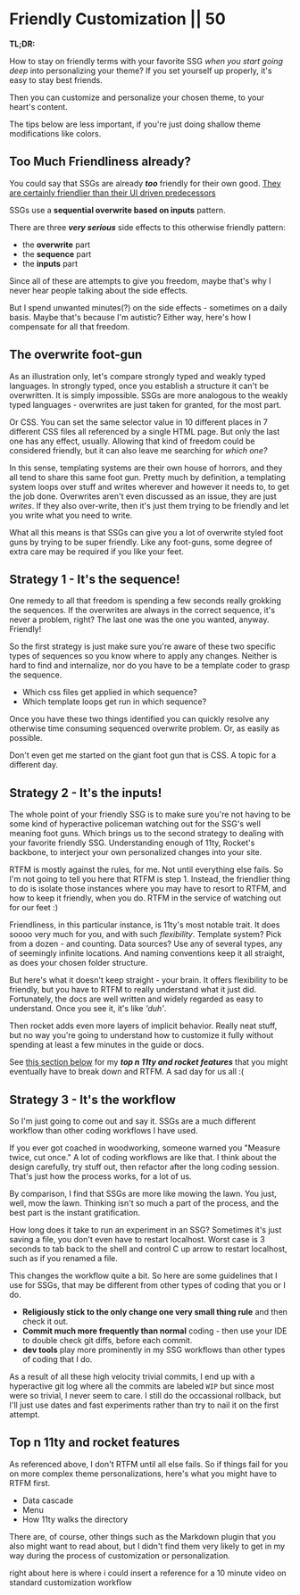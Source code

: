 # Friendly Customization || 50

**TL;DR:** 

How to stay on friendly terms with your favorite SSG _when you start going deep_ into personalizing your theme? If you set yourself up properly, it's easy to stay best friends.

Then you can customize and personalize your chosen theme, to your heart's content.

The tips below are less important, if you're just doing shallow theme modifications like colors.

## Too Much Friendliness already?

You could say that SSGs are already _**too**_ friendly for their own good. [They are certainly friendlier than their UI driven predecessors](/blog/will-wordpress-go-way-of-dodos/)

SSGs use a **sequential overwrite based on inputs** pattern.

There are three _**very serious**_ side effects to this otherwise friendly pattern:

- the **overwrite** part
- the **sequence** part
- the **inputs** part

Since all of these are attempts to give you freedom, maybe that's why I never hear people talking about the side effects.

But I spend unwanted minutes(?) on the side effects - sometimes on a daily basis. Maybe that's because I'm autistic? Either way, here's how I compensate for all that freedom.

## The overwrite foot-gun

As an illustration only, let's compare strongly typed and weakly typed languages. In strongly typed, once you establish a structure it can't be overwritten. It is simply impossible. SSGs are more analogous to the weakly typed languages - overwrites are just taken for granted, for the most part.

Or CSS. You can set the same selector value in 10 different places in 7 different CSS files all referenced by a single HTML page. But only the last one has any effect, usually. Allowing that kind of freedom could be considered friendly, but it can also leave me searching for _which one?_

In this sense, templating systems are their own house of horrors, and they all tend to share this same foot gun. Pretty much by definition, a templating system loops over stuff and writes wherever and however it needs to, to get the job done. Overwrites aren't even discussed as an issue, they are just _writes_. If they also over-write, then it's just them trying to be friendly and let you write what you need to write.

What all this means is that SSGs can give you a lot of overwrite styled foot guns by trying to be super friendly. Like any foot-guns, some degree of extra care may be required if you like your feet.

## Strategy 1 - It's the sequence!

One remedy to all that freedom is spending a few seconds really grokking the sequences. If the overwrites are always in the correct sequence, it's never a problem, right? The last one was the one you wanted, anyway. Friendly!

So the first strategy is just make sure you're aware of these two specific types of sequences so you know where to apply any changes. Neither is hard to find and internalize, nor do you have to be a template coder to grasp the sequence.

- Which css files get applied in which sequence?
- Which template loops get run in which sequence?

Once you have these two things identified you can quickly resolve any otherwise time consuming sequenced overwrite problem. Or, as easily as possible.

Don't even get me started on the giant foot gun that is CSS. A topic for a different day.

## Strategy 2 - It's the inputs!

The whole point of your friendly SSG is to make sure you're not having to be some kind of hyperactive policeman watching out for the SSG's well meaning foot guns. Which brings us to the second strategy to dealing with your favorite friendly SSG. Understanding enough of 11ty, Rocket's backbone, to interject your own personalized changes into your site.

RTFM is mostly against the rules, for me. Not until everything else fails. So I'm not going to tell you here that RTFM is step 1. Instead, the friendlier thing to do is isolate those instances where you may have to resort to RTFM, and how to keep it friendly, when you do. RTFM in the service of watching out for our feet :)

Friendliness, in this particular instance, is 11ty's most notable trait. It does soooo very much for you, and with such _flexibility_. Template system? Pick from a dozen - and counting. Data sources? Use any of several types, any of seemingly infinite locations. And naming conventions keep it all straight, as does your chosen folder structure.

But here's what it doesn't keep straight - your brain. It offers flexibility to be friendly, but you have to RTFM to really understand what it just did. Fortunately, the docs are well written and widely regarded as easy to understand. Once you see it, it's like _'duh'_.

Then rocket adds even more layers of implicit behavior. Really neat stuff, but no way you're going to understand how to customize it fully without spending at least a few minutes in the guide or docs.

See [this section below](#top-n-11ty-and-rocket-features) for my _**top n 11ty and rocket features**_ that you might eventually have to break down and RTFM. A sad day for us all :(

## Strategy 3 - It's the workflow

So I'm just going to come out and say it. SSGs are a much different workflow than other coding workflows I have used.

If you ever got coached in woodworking, someone warned you "Measure twice, cut once." A lot of coding workflows are like that. I think about the design carefully, try stuff out, then refactor after the long coding session. That's just how the process works, for a lot of us.

By comparison, I find that SSGs are more like mowing the lawn. You just, well, mow the lawn. Thinking isn't so much a part of the process, and the best part is the instant gratification.

How long does it take to run an experiment in an SSG? Sometimes it's just saving a file, you don't even have to restart localhost. Worst case is 3 seconds to tab back to the shell and control C up arrow to restart localhost, such as if you renamed a file.

This changes the workflow quite a bit. So here are some guidelines that I use for SSGs, that may be different from other types of coding that you or I do.

- **Religiously stick to the only change one very small thing rule** and then check it out.
- **Commit much more frequently than normal** coding - then use your IDE to double check git diffs, before each commit.
- **dev tools** play more prominently in my SSG workflows than other types of coding that I do.

As a result of all these high velocity trivial commits, I end up with a hyperactive git log where all the commits are labeled `WIP` but since most were so trivial, I never seem to care. I still do the occassional rollback, but I'll just use dates and fast experiments rather than try to nail it on the first attempt.

## Top n 11ty and rocket features

As referenced above, I don't RTFM until all else fails. So if things fail for you on more complex theme personalizations, here's what you might have to RTFM first.

- Data cascade
- Menu
- How 11ty walks the directory

There are, of course, other things such as the Markdown plugin that you also might want to read about, but I didn't find them very likely to get in my way during the process of customization or personalization.


right about here is where i could insert a reference for a 10 minute video on standard customization workflow
